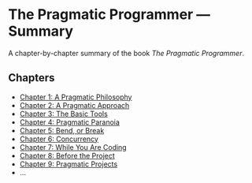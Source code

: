 # The Pragmatic Programmer — Summary

A chapter-by-chapter summary of the book *The Pragmatic Programmer*.

## Chapters

- [Chapter 1: A Pragmatic Philosophy](./chapter-1.md)
- [Chapter 2: A Pragmatic Approach](./chapter-2.md)
- [Chapter 3: The Basic Tools](./chapter-3.md)
- [Chapter 4: Pragmatic Paranoia](./chapter-4.md)
- [Chapter 5: Bend, or Break](./chapter-5.md)
- [Chapter 6: Concurrency](./chapter-6.md)
- [Chapter 7: While You Are Coding](./chapter-7.md)
- [Chapter 8: Before the Project](./chapter-8.md)
- [Chapter 9: Pragmatic Projects](./chapter-9.md)
- ...
